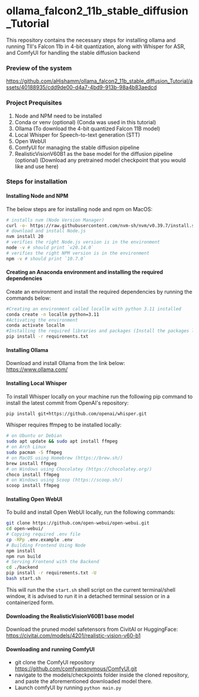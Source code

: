 # ollama_falcon2_11b_stable_diffusion_Tutorial
This repository contains the necessary steps for installing ollama and running TII's Falcon 11b in 4-bit quantization, along with Whisper for ASR, and ComfyUI for handling the stable diffusion backend

### Preview of the system   
https://github.com/aHishamm/ollama_falcon2_11b_stable_diffusion_Tutorial/assets/40188935/cdd9de00-d4a7-4bd9-913b-98a4b83aedcd
### Project Prequisites 
1. Node and NPM need to be installed 
2. Conda or venv (optional) (Conda was used in this tutorial)
3. Ollama (To download the 4-bit quantized Falcon 11B model)
4. Local Whisper for Speech-to-text generation (STT)
5. Open WebUI 
6. ComfyUI for managing the stable diffusion pipeline
7. RealisticVisionV60B1 as the base model for the diffusion pipeline (optional) (Download any pretrained model checkpoint that you would like and use here)
### Steps for installation
#### Installing Node and NPM 
The below steps are for installing node and npm on MacOS:
```bash
# installs nvm (Node Version Manager)
curl -o- https://raw.githubusercontent.com/nvm-sh/nvm/v0.39.7/install.sh | bash
# download and install Node.js
nvm install 20
# verifies the right Node.js version is in the environment
node -v # should print `v20.14.0`
# verifies the right NPM version is in the environment
npm -v # should print `10.7.0`
```
#### Creating an Anaconda environment and installing the required dependencies
Create an environment and install the required dependencies by running the commands below: 
```bash
#Creating an environment called locallm with python 3.11 installed
conda create -n locallm python=3.11
#Activating the environment
conda activate locallm
#Installing the required libraries and packages (Install the packages listed in the attached requirements.txt file)
pip install -r requirements.txt
```
#### Installing Ollama 
Download and install Ollama from the link below:        
https://www.ollama.com/
#### Installing Local Whisper 
To install Whisper locally on your machine run the following pip command to install the latest commit from OpenAI's repository: 
```bash
pip install git+https://github.com/openai/whisper.git 
```
Whisper requires ffmpeg to be installed locally: 
```bash
# on Ubuntu or Debian
sudo apt update && sudo apt install ffmpeg
# on Arch Linux
sudo pacman -S ffmpeg
# on MacOS using Homebrew (https://brew.sh/)
brew install ffmpeg
# on Windows using Chocolatey (https://chocolatey.org/)
choco install ffmpeg
# on Windows using Scoop (https://scoop.sh/)
scoop install ffmpeg
```
#### Installing Open WebUI 
To build and install Open WebUI locally, run the following commands: 
```bash
git clone https://github.com/open-webui/open-webui.git
cd open-webui/
# Copying required .env file
cp -RPp .env.example .env
# Building Frontend Using Node
npm install
npm run build
# Serving Frontend with the Backend
cd ./backend
pip install -r requirements.txt -U
bash start.sh
```
This will run the the ```start.sh``` shell script on the current terminal/shell window, it is advised to run it in a detached terminal session or in a containerized form. 
#### Downloading the RealisticVisionV60B1 base model 
Download the pruned model safetensors from CivitAI or HuggingFace: https://civitai.com/models/4201/realistic-vision-v60-b1
#### Downloading and running ComfyUI
- git clone the ComfyUI repository https://github.com/comfyanonymous/ComfyUI.git          
- navigate to the models/checkpoints folder inside the cloned repository, and paste the aforementioned downloaded model there. 
- Launch comfyUI by running ```python main.py```
